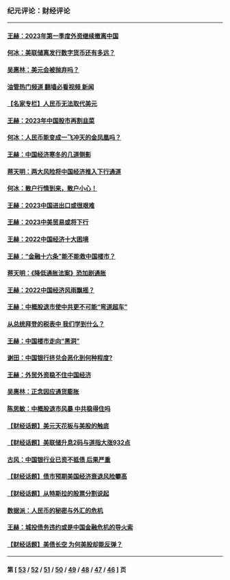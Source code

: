 ### 纪元评论：财经评论
---
#### [王赫：2023年第一季度外资继续撤离中国](../../pages/nsc1026/n13988870.md?06060330) 
#### [何冰：美联储离发行数字货币还有多远？](../../pages/nsc1026/n13986109.md?06060330) 
#### [吴惠林：美元会被抛弃吗？](../../pages/nsc1026/n13984087.md?06060330) 
#### [油管热门频道 翻墙必看视频 新闻](ok?06060330)
#### [【名家专栏】人民币无法取代美元](../../pages/nsc1026/n13974270.md?06060330) 
#### [王赫：2023年中国股市再割韭菜](../../pages/nsc1026/n13965334.md?06060330) 
#### [何冰：人民币能变成一飞冲天的金凤凰吗？](../../pages/nsc1026/n13964999.md?06060330) 
#### [王赫：中国经济寒冬的几道侧影](../../pages/nsc1026/n13932953.md?06060330) 
#### [蒋天明：两大风险将中国经济推入下行通道](../../pages/nsc1026/n13929820.md?06060330) 
#### [何冰：散户行情到来，散户小心！](../../pages/nsc1026/n13928308.md?06060330) 
#### [王赫：2023中国进出口或很艰难](../../pages/nsc1026/n13911515.md?06060330) 
#### [王赫：2023中美贸易或将下行](../../pages/nsc1026/n13899005.md?06060330) 
#### [王赫：2022中国经济十大困境](../../pages/nsc1026/n13883766.md?06060330) 
#### [王赫：“金融十六条”能不能救中国楼市？](../../pages/nsc1026/n13868431.md?06060330) 
#### [蒋天明：《降低通胀法案》恐加剧通胀](../../pages/nsc1026/n13806996.md?06060330) 
#### [王赫：2022中国经济风雨飘摇？](../../pages/nsc1026/n13803207.md?06060330) 
#### [王赫：中概股退市使中共更不可能“弯道超车”](../../pages/nsc1026/n13802858.md?06060330) 
#### [从总统拜登的税表中 我们学到什么？](../../pages/nsc1026/n13773081.md?06060330) 
#### [王赫：中国楼市走向“黑洞”](../../pages/nsc1026/n13770647.md?06060330) 
#### [谢田：中国银行挤兑会恶化到何种程度?](../../pages/nsc1026/n13766965.md?06060330) 
#### [王赫：外贸外资稳不住中国经济](../../pages/nsc1026/n13753933.md?06060330) 
#### [吴惠林：正念因应通货膨胀](../../pages/nsc1026/n13750350.md?06060330) 
#### [陈思敏：中概股退市风暴 中共稳得住吗](../../pages/nsc1026/n13738978.md?06060330) 
#### [【财经话题】美元天花板与美股的触底](../../pages/nsc1026/n13736495.md?06060330) 
#### [【财经话题】美联储升息2码与道指大涨932点](../../pages/nsc1026/n13727377.md?06060330) 
#### [古风：中国银行业已资不抵债 后果严重](../../pages/nsc1026/n13726111.md?06060330) 
#### [【财经话题】债市预期美国经济衰退风险攀高](../../pages/nsc1026/n13698043.md?06060330) 
#### [【财经话题】从特斯拉的股票分割说起](../../pages/nsc1026/n13679733.md?06060330) 
#### [数据派：人民币的秘密与外汇的危机](../../pages/nsc1026/n13667092.md?06060330) 
#### [王赫：城投债务违约或是中国金融危机的导火索](../../pages/nsc1026/n13665322.md?06060330) 
#### [【财经话题】美债长空 为何美股却能反弹？](../../pages/nsc1026/n13665895.md?06060330) 

---
#### 第 [ [53](./53.md?06060330) / [52](./52.md?06060330) / [51](./51.md?06060330) / [50](./50.md?06060330) / [49](./49.md?06060330) / [48](./48.md?06060330) / [47](./47.md?06060330) / [46](./46.md?06060330) ] 页
